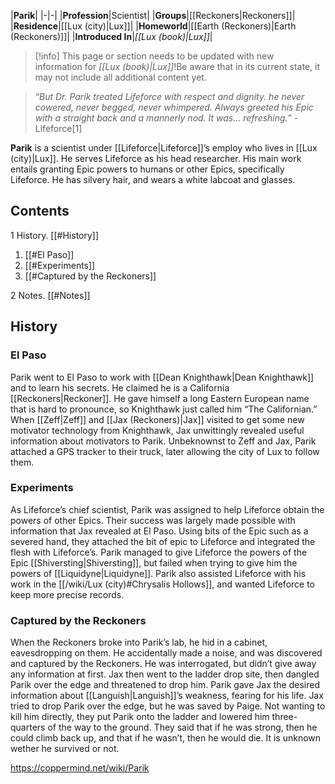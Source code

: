 |**Parik**|
|-|-|
|**Profession**|Scientist|
|**Groups**|[[Reckoners\|Reckoners]]|
|**Residence**|[[Lux (city)\|Lux]]|
|**Homeworld**|[[Earth (Reckoners)\|Earth (Reckoners)]]|
|**Introduced In**|*[[Lux (book)\|Lux]]*|

> [!info] This page or section needs to be updated with new information for *[[Lux (book)\|Lux]]*!Be aware that in its current state, it may not include all additional content yet.

>“*But Dr. Parik treated Lifeforce with respect and dignity. he never cowered, never begged, never whimpered. Always greeted his Epic with a straight back and a mannerly nod. It was… refreshing.*”
\-Lifeforce[1]


**Parik** is a scientist under [[Lifeforce\|Lifeforce]]’s employ who lives in [[Lux (city)\|Lux]]. He serves Lifeforce as his head researcher. His main work entails granting Epic powers to humans or other Epics, specifically Lifeforce. He has silvery hair, and wears a white labcoat and glasses.

## Contents

1 History. [[#History]] 

1. [[#El Paso]] 
1. [[#Experiments]] 
1. [[#Captured by the Reckoners]] 


2 Notes. [[#Notes]] 


## History
### El Paso
Parik went to El Paso to work with [[Dean Knighthawk\|Dean Knighthawk]] and to learn his secrets. He claimed he is a California [[Reckoners\|Reckoner]]. He gave himself a long Eastern European name that is hard to pronounce, so Knighthawk just called him “The Californian.” When [[Zeff\|Zeff]] and [[Jax (Reckoners)\|Jax]] visited to get some new motivator technology from Knighthawk, Jax unwittingly revealed useful information about motivators to Parik. Unbeknownst to Zeff and Jax, Parik attached a GPS tracker to their truck, later allowing the city of Lux to follow them.

### Experiments
As Lifeforce’s chief scientist, Parik was assigned to help Lifeforce obtain the powers of other Epics. Their success was largely made possible with information that Jax revealed at El Paso. Using bits of the Epic such as a severed hand, they attached the bit of epic to Lifeforce and integrated the flesh with Lifeforce’s. Parik managed to give Lifeforce the powers of the Epic [[Shiversting\|Shiversting]], but failed when trying to give him the powers of [[Liquidyne\|Liquidyne]]. Parik also assisted Lifeforce with his work in the [[/wiki/Lux (city)#Chrysalis Hollows]], and wanted Lifeforce to keep more precise records.

### Captured by the Reckoners
When the Reckoners broke into Parik’s lab, he hid in a cabinet, eavesdropping on them. He accidentally made a noise, and was discovered and captured by the Reckoners. He was interrogated, but didn’t give away any information at first. Jax then went to the ladder drop site, then dangled Parik over the edge and threatened to drop him. Parik gave Jax the desired information about [[Languish\|Languish]]’s weakness, fearing for his life. Jax tried to drop Parik over the edge, but he was saved by Paige. Not wanting to kill him directly, they put Parik onto the ladder and lowered him three-quarters of the way to the ground. They said that if he was strong, then he could climb back up, and that if he wasn’t, then he would die. It is unknown wether he survived or not.



https://coppermind.net/wiki/Parik